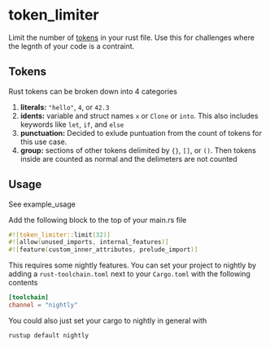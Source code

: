 # token_limiter

Limit the number of [tokens](https://doc.rust-lang.org/proc_macro/enum.TokenTree.html) in your rust file. Use this for challenges where the legnth of your code is a contraint.

## Tokens

Rust tokens can be broken down into 4 categories
1. __literals:__ `"hello"`, `4`, or `42.3`
2. __idents:__ variable and struct names `x` or `Clone` or `into`. This also includes keywords like `let`, `if`, and `else`
3. __punctuation:__ Decided to exlude puntuation from the count of tokens for this use case. 
4. __group:__ sections of other tokens delimited by `{}`, `[]`, or `()`. Then tokens inside are counted as normal and the delimeters are not counted


## Usage

See example_usage

Add the following block to the top of your main.rs file
```rust
#![token_limiter::limit(32)]
#![allow(unused_imports, internal_features)]
#![feature(custom_inner_attributes, prelude_import)]
```

This requires some nightly features. You can set your project to nightly by adding a `rust-toolchain.toml` next to your `Cargo.toml` with the following contents

```toml
[toolchain]
channel = "nightly"
```

You could also just set your cargo to nightly in general with 
```
rustup default nightly
```